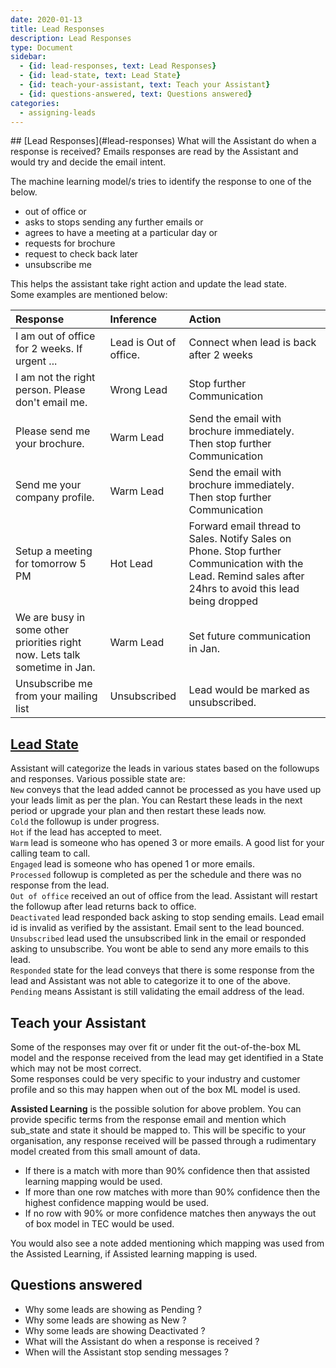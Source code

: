 ```yaml
---
date: 2020-01-13
title: Lead Responses
description: Lead Responses
type: Document
sidebar:
  - {id: lead-responses, text: Lead Responses}
  - {id: lead-state, text: Lead State}
  - {id: teach-your-assistant, text: Teach your Assistant}
  - {id: questions-answered, text: Questions answered}
categories:
  - assigning-leads
---
```


<a name="lead-responses"/>
## [Lead Responses](#lead-responses)
What will the Assistant do when a response is received?  
Emails responses are read by the Assistant and would try and decide the email intent.  

The machine learning model/s tries to identify the response to one of the below. 
- out of office or 
- asks to stops sending any further emails or 
- agrees to have a meeting at a particular day or
- requests for brochure  
- request to check back later
- unsubscribe me
 
This helps the assistant take right action and update the lead state.  
Some examples are mentioned below:

| Response | Inference | Action | 
|:-------|:--------|:--------|
| I am out of office for 2 weeks. If urgent ...  | Lead is Out of office.  | Connect when lead is back after 2 weeks  |
| I am not the right person. Please don't email me. | Wrong Lead | Stop further Communication |
| Please send me your brochure. | Warm Lead| Send the email with brochure immediately. Then stop further Communication |
| Send me your company profile. | Warm Lead| Send the email with brochure immediately. Then stop further Communication |
| Setup a meeting for tomorrow 5 PM | Hot Lead | Forward email thread to Sales. Notify Sales on Phone. Stop further Communication with the Lead. Remind sales after 24hrs to avoid this lead being dropped |
| We are busy in some other priorities right now. Lets talk sometime in Jan. | Warm Lead | Set future communication in Jan. |
| Unsubscribe me from your mailing list | Unsubscribed | Lead would be marked as unsubscribed. |

## [Lead State](#lead-state)
Assistant will categorize the leads in various states based on the followups and responses. Various possible state are:   
`New` conveys that the lead added cannot be processed as you have used up your leads limit as per the plan. You can Restart these leads in the next period or upgrade your plan and then restart these leads now.  
`Cold` the followup is under progress.   
`Hot` if the lead has accepted to meet.   
`Warm` lead is someone who has opened 3 or more emails. A good list for your calling team to call.  
`Engaged` lead is someone who has opened 1 or more emails.  
`Processed` followup is completed as per the schedule and there was no response from the lead.    
`Out of office` received an out of office from the lead. Assistant will restart the followup after lead returns back to office.  
`Deactivated` lead responded back asking to stop sending emails. Lead email id is invalid as verified by the assistant. Email sent to the lead bounced. 
`Unsubscribed` lead used the unsubscribed link in the email or responded asking to unsubscribe. You wont be able to send any more emails to this lead.  
`Responded` state for the lead conveys that there is some response from the lead and Assistant was not able to categorize it to one of the above.  
`Pending` means Assistant is still validating the email address of the lead.  

## Teach your Assistant
Some of the responses may over fit or under fit the out-of-the-box ML model and the response received from the lead may get identified in a State which may not be most correct.  
Some responses could be very specific to your industry and customer profile and so this may happen when out of the box ML model is used. 
  
**Assisted Learning** is the possible solution for above problem. You can provide specific terms from the response email and mention which sub_state and state it should be mapped to. This will be specific to your organisation, any response received will be passed through a rudimentary model created from this small amount of data.  
* If there is a match with more than 90% confidence then that assisted learning mapping would be used. 
* If more than one row matches with more than 90% confidence then the highest confidence mapping would be used.
* If no row with 90% or more confidence matches then anyways the out of box model in TEC would be used.

You would also see a note added mentioning which mapping was used from the Assisted Learning, if Assisted learning mapping is used.

## Questions answered
- Why some leads are showing as Pending ?
- Why some leads are showing as New ?
- Why some leads are showing Deactivated ?
- What will the Assistant do when a response is received ? 
- When will the Assistant stop sending messages ? 